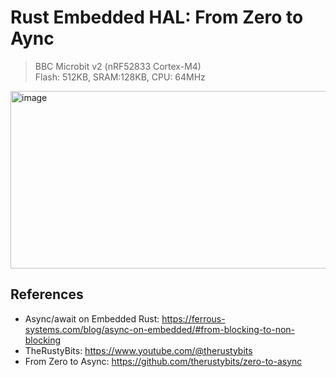 # Rust Embedded HAL: From Zero to Aync

> BBC Microbit v2 (nRF52833 Cortex-M4)  
> Flash: 512KB, SRAM:128KB, CPU: 64MHz

<img width="653" height="284" alt="image" src="https://github.com/user-attachments/assets/3eb503e4-cd1d-46d4-8f3a-5ecf7b95b928" />


## References

- Async/await on Embedded Rust: https://ferrous-systems.com/blog/async-on-embedded/#from-blocking-to-non-blocking
- TheRustyBits: https://www.youtube.com/@therustybits
- From Zero to Async: https://github.com/therustybits/zero-to-async

